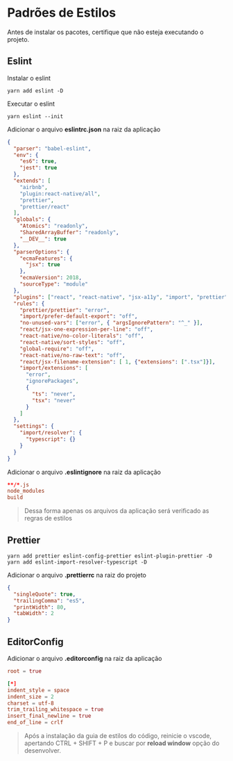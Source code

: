# Padrões de Estilos

Antes de instalar os pacotes, certifique que não esteja executando o projeto.

## Eslint

Instalar o eslint

```
yarn add eslint -D
```

Executar o eslint
```
yarn eslint --init
```

Adicionar o arquivo **eslintrc.json** na raiz da aplicação

```json
{
  "parser": "babel-eslint",
  "env": {
    "es6": true,
    "jest": true
  },
  "extends": [
    "airbnb",
    "plugin:react-native/all",
    "prettier",
    "prettier/react"
  ],
  "globals": {
    "Atomics": "readonly",
    "SharedArrayBuffer": "readonly",
    "__DEV__": true
  },
  "parserOptions": {
    "ecmaFeatures": {
      "jsx": true
    },
    "ecmaVersion": 2018,
    "sourceType": "module"
  },
  "plugins": ["react", "react-native", "jsx-a11y", "import", "prettier"],
  "rules": {
    "prettier/prettier": "error",
    "import/prefer-default-export": "off",
    "no-unused-vars": ["error", { "argsIgnorePattern": "^_" }],
    "react/jsx-one-expression-per-line": "off",
    "react-native/no-color-literals": "off",
    "react-native/sort-styles": "off",
    "global-require": "off",
    "react-native/no-raw-text": "off",
    "react/jsx-filename-extension": [ 1, {"extensions": [".tsx"]}],
    "import/extensions": [
      "error",
      "ignorePackages",
      {
        "ts": "never",
        "tsx": "never"
      }
    ]
  },
  "settings": {
    "import/resolver": {
      "typescript": {}
    }
  }
}
```

Adicionar o arquivo **.eslintignore** na raiz da aplicação

```conf
**/*.js
node_modules
build
```
> Dessa forma apenas os arquivos da aplicação será verificado as regras de estilos

## Prettier

```
yarn add prettier eslint-config-prettier eslint-plugin-prettier -D
yarn add eslint-import-resolver-typescript -D
```

Adicionar o arquivo **.prettierrc** na raiz do projeto

```json
{
  "singleQuote": true,
  "trailingComma": "es5",
  "printWidth": 80,
  "tabWidth": 2
}
```

## EditorConfig

Adicionar o arquivo **.editorconfig**  na raiz da aplicação

```conf
root = true

[*]
indent_style = space
indent_size = 2
charset = utf-8
trim_trailing_whitespace = true
insert_final_newline = true
end_of_line = crlf
```

> Após a instalação da guia de estilos do código, reinicie o vscode, apertando CTRL + SHIFT + P  e buscar por **reload window** opção do desenvolver.